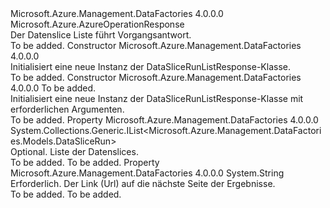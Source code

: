 <Type Name="DataSliceRunListResponse" FullName="Microsoft.Azure.Management.DataFactories.Models.DataSliceRunListResponse">
  <TypeSignature Language="C#" Value="public class DataSliceRunListResponse : Microsoft.Azure.AzureOperationResponse" />
  <TypeSignature Language="ILAsm" Value=".class public auto ansi beforefieldinit DataSliceRunListResponse extends Microsoft.Azure.AzureOperationResponse" />
  <TypeSignature Language="DocId" Value="T:Microsoft.Azure.Management.DataFactories.Models.DataSliceRunListResponse" />
  <TypeSignature Language="VB.NET" Value="Public Class DataSliceRunListResponse&#xA;Inherits AzureOperationResponse" />
  <TypeSignature Language="F#" Value="type DataSliceRunListResponse = class&#xA;    inherit AzureOperationResponse" />
  <AssemblyInfo>
    <AssemblyName>Microsoft.Azure.Management.DataFactories</AssemblyName>
    <AssemblyVersion>4.0.0.0</AssemblyVersion>
  </AssemblyInfo>
  <Base>
    <BaseTypeName>Microsoft.Azure.AzureOperationResponse</BaseTypeName>
  </Base>
  <Interfaces />
  <Docs>
    <summary>
            Der Datenslice Liste führt Vorgangsantwort.
            </summary>
    <remarks>To be added.</remarks>
  </Docs>
  <Members>
    <Member MemberName=".ctor">
      <MemberSignature Language="C#" Value="public DataSliceRunListResponse ();" />
      <MemberSignature Language="ILAsm" Value=".method public hidebysig specialname rtspecialname instance void .ctor() cil managed" />
      <MemberSignature Language="DocId" Value="M:Microsoft.Azure.Management.DataFactories.Models.DataSliceRunListResponse.#ctor" />
      <MemberSignature Language="VB.NET" Value="Public Sub New ()" />
      <MemberType>Constructor</MemberType>
      <AssemblyInfo>
        <AssemblyName>Microsoft.Azure.Management.DataFactories</AssemblyName>
        <AssemblyVersion>4.0.0.0</AssemblyVersion>
      </AssemblyInfo>
      <Parameters />
      <Docs>
        <summary>
            Initialisiert eine neue Instanz der DataSliceRunListResponse-Klasse.
            </summary>
        <remarks>To be added.</remarks>
      </Docs>
    </Member>
    <Member MemberName=".ctor">
      <MemberSignature Language="C#" Value="public DataSliceRunListResponse (string nextLink);" />
      <MemberSignature Language="ILAsm" Value=".method public hidebysig specialname rtspecialname instance void .ctor(string nextLink) cil managed" />
      <MemberSignature Language="DocId" Value="M:Microsoft.Azure.Management.DataFactories.Models.DataSliceRunListResponse.#ctor(System.String)" />
      <MemberSignature Language="VB.NET" Value="Public Sub New (nextLink As String)" />
      <MemberSignature Language="F#" Value="new Microsoft.Azure.Management.DataFactories.Models.DataSliceRunListResponse : string -&gt; Microsoft.Azure.Management.DataFactories.Models.DataSliceRunListResponse" Usage="new Microsoft.Azure.Management.DataFactories.Models.DataSliceRunListResponse nextLink" />
      <MemberType>Constructor</MemberType>
      <AssemblyInfo>
        <AssemblyName>Microsoft.Azure.Management.DataFactories</AssemblyName>
        <AssemblyVersion>4.0.0.0</AssemblyVersion>
      </AssemblyInfo>
      <Parameters>
        <Parameter Name="nextLink" Type="System.String" />
      </Parameters>
      <Docs>
        <param name="nextLink">To be added.</param>
        <summary>
            Initialisiert eine neue Instanz der DataSliceRunListResponse-Klasse mit erforderlichen Argumenten.
            </summary>
        <remarks>To be added.</remarks>
      </Docs>
    </Member>
    <Member MemberName="DataSliceRuns">
      <MemberSignature Language="C#" Value="public System.Collections.Generic.IList&lt;Microsoft.Azure.Management.DataFactories.Models.DataSliceRun&gt; DataSliceRuns { get; set; }" />
      <MemberSignature Language="ILAsm" Value=".property instance class System.Collections.Generic.IList`1&lt;class Microsoft.Azure.Management.DataFactories.Models.DataSliceRun&gt; DataSliceRuns" />
      <MemberSignature Language="DocId" Value="P:Microsoft.Azure.Management.DataFactories.Models.DataSliceRunListResponse.DataSliceRuns" />
      <MemberSignature Language="VB.NET" Value="Public Property DataSliceRuns As IList(Of DataSliceRun)" />
      <MemberSignature Language="F#" Value="member this.DataSliceRuns : System.Collections.Generic.IList&lt;Microsoft.Azure.Management.DataFactories.Models.DataSliceRun&gt; with get, set" Usage="Microsoft.Azure.Management.DataFactories.Models.DataSliceRunListResponse.DataSliceRuns" />
      <MemberType>Property</MemberType>
      <AssemblyInfo>
        <AssemblyName>Microsoft.Azure.Management.DataFactories</AssemblyName>
        <AssemblyVersion>4.0.0.0</AssemblyVersion>
      </AssemblyInfo>
      <ReturnValue>
        <ReturnType>System.Collections.Generic.IList&lt;Microsoft.Azure.Management.DataFactories.Models.DataSliceRun&gt;</ReturnType>
      </ReturnValue>
      <Docs>
        <summary>
            Optional. Liste der Datenslices.
            </summary>
        <value>To be added.</value>
        <remarks>To be added.</remarks>
      </Docs>
    </Member>
    <Member MemberName="NextLink">
      <MemberSignature Language="C#" Value="public string NextLink { get; set; }" />
      <MemberSignature Language="ILAsm" Value=".property instance string NextLink" />
      <MemberSignature Language="DocId" Value="P:Microsoft.Azure.Management.DataFactories.Models.DataSliceRunListResponse.NextLink" />
      <MemberSignature Language="VB.NET" Value="Public Property NextLink As String" />
      <MemberSignature Language="F#" Value="member this.NextLink : string with get, set" Usage="Microsoft.Azure.Management.DataFactories.Models.DataSliceRunListResponse.NextLink" />
      <MemberType>Property</MemberType>
      <AssemblyInfo>
        <AssemblyName>Microsoft.Azure.Management.DataFactories</AssemblyName>
        <AssemblyVersion>4.0.0.0</AssemblyVersion>
      </AssemblyInfo>
      <ReturnValue>
        <ReturnType>System.String</ReturnType>
      </ReturnValue>
      <Docs>
        <summary>
            Erforderlich. Der Link (Url) auf die nächste Seite der Ergebnisse.
            </summary>
        <value>To be added.</value>
        <remarks>To be added.</remarks>
      </Docs>
    </Member>
  </Members>
</Type>